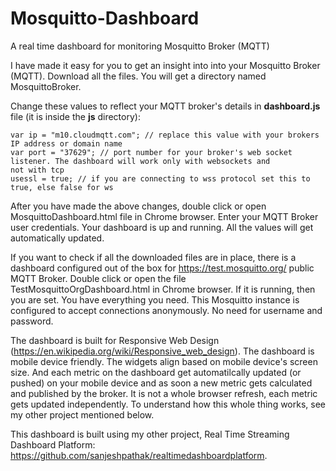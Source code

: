 # Mosquitto-Dashboard
A real time dashboard for monitoring Mosquitto Broker (MQTT)

I have made it easy for you to get an insight into into your Mosquitto Broker (MQTT). Download all the files. You will get a directory named MosquittoBroker.

Change these values to reflect your MQTT broker's details in **dashboard.js** file (it is inside the **js** directory):

```
var ip = "m10.cloudmqtt.com"; // replace this value with your brokers IP address or domain name
var port = "37629"; // port number for your broker's web socket listener. The dashboard will work only with websockets and
not with tcp
usessl = true; // if you are connecting to wss protocol set this to true, else false for ws
```

After you have made the above changes, double click or open MosquittoDashboard.html file in Chrome browser. Enter your MQTT Broker user credentials. Your dashboard is up and running. All the values will get automatically updated.

If you want to check if all the downloaded files are in place, there is a dashboard configured out of the box for <https://test.mosquitto.org/> public MQTT Broker. Double click or open the file TestMosquittoOrgDashboard.html in Chrome browser. If it is running, then you are set. You have everything you need. This Mosquitto instance is configured to accept connections anonymously. No need for username and password.

The dashboard is built for Responsive Web Design (https://en.wikipedia.org/wiki/Responsive_web_design). The dashboard is mobile device friendly. The widgets align based on mobile device's screen size. And each metric on the dashboard get automatilcally updated (or pushed) on your mobile device and as soon a new metric gets calculated and published by the broker. It is not a whole browser refresh, each metric gets updated independently. To understand how this whole thing works, see my other project mentioned below.

This dashboard is built using my other project, Real Time Streaming Dashboard Platform: <https://github.com/sanjeshpathak/realtimedashboardplatform>.


